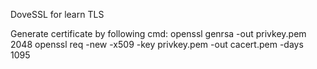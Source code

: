 DoveSSL for learn TLS

Generate certificate by following cmd:
openssl genrsa -out privkey.pem 2048
openssl req -new -x509 -key privkey.pem -out cacert.pem -days 1095
